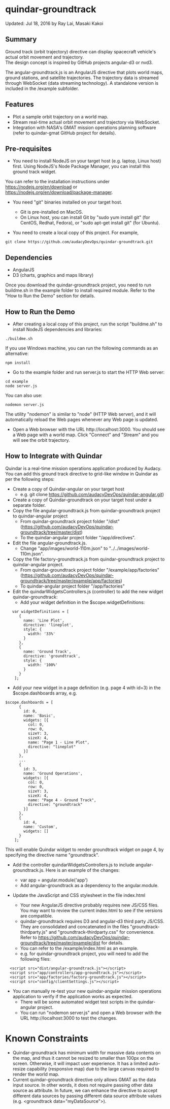 # quindar-groundtrack
Updated: Jul 18, 2016 by Ray Lai, Masaki Kakoi

## Summary
Ground track (orbit trajectory) directive can display spacecraft vehicle's actual orbit movement and trajectory.  
The design concept is inspired by GitHub projects angular-d3 or nvd3.

The angular-groundtrack.js is an AngularJS directive that plots world maps, ground stations, 
and satellite trajectories.  The trajectory data is streamed through WebSocket (data streaming technology).
A standalone version is included in the /example subfolder. 

## Features
* Plot a sample orbit trajectory on a world map.
* Stream real-time actual orbit movement and trajectory via WebSocket.
* Integration with NASA's GMAT mission operations planning software (refer to quindar-gmat GitHub project for details).

## Pre-requisites
* You need to install NodeJS on your target host (e.g. laptop, Linux host) first.
Using NodeJS's Node Package Manager, you can install this ground track widget. 

You can refer to the installation instructions under https://nodejs.org/en/download or https://nodejs.org/en/download/package-manager.

* You need "git" binaries installed on your target host. 
  - Git is pre-installed on MacOS.
  - On Linux host, you can install Git by "sudo yum install git" (for CentOS, Redhat, Fedora), or "sudo apt-get install git" (for Ubuntu).

* You need to create a local copy of this project. For example,
```
git clone https://github.com/audacyDevOps/quindar-groundtrack.git
``` 

## Dependencies
* AngularJS
* D3 (charts, graphics and maps library)

Once you download the quindar-groundtrack project, you need to run buildme.sh in the example folder to install required module. Refer to the "How to Run the Demo" section for details. 	
	
## How to Run the Demo
* After creating a local copy of this project, run the script "buildme.sh" to install NodeJS dependencies and libraries:

```
./buildme.sh
```

If you use Windows machine, you can run the following commands as an alternative:
```
npm install
```

* Go to the example folder and run server.js to start the HTTP Web server: 
```
cd example
node server.js
```

You can also use:
```
nodemon server.js
```

The utility "nodemon" is similar to "node" (HTTP Web server), and it will automatically reload the Web pages whenever any Web page is updated.

* Open a Web browser with the URL http://localhost:3000. You should see a Web page with a world map. Click "Connect" and "Stream" and you will see the orbit trajectory.

	
## How to Integrate with Quindar 
Quindar is a real-time mission operations application produced by Audacy. You can add this ground track directive to grid-like window in Quindar as per the following steps:
	
* Create a copy of Quindar-angular on your target host 
  - e.g. git clone https://github.com/audacyDevOps/quindar-angular.git)
* Create a copy of Quindar-groundtrack on your target host under a separate folder.
* Copy the file angular-groundtrack.js from quindar-groundtrack project to quindar-angular project
  - From quindar-groundtrack project folder "/dist" (https://github.com/audacyDevOps/quindar-groundtrack/tree/master/dist) 
  - To the quindar-angular project folder "/app/directives".
* Edit the file angular-groundtrack.js.
  - Change "app/images/world-110m.json" to "../../images/world-110m.json".
* Copy the file factory-groundtrack.js from quindar-groundtrack project to quindar-angular project.
  - From quindar-groundtrack project folder "/example/app/factories" (https://github.com/audacyDevOps/quindar-groundtrack/tree/master/example/app/factories)
  - To quindar-angular project folder "/app/factories"
* Edit the quindarWidgetsControllers.js (controller) to add the new widget quindar-groundtrack:
  - Add your widget definition in the $scope.widgetDefinitions:
```
   var widgetDefinitions = [
      {
        name: 'Line Plot',
        directive: 'lineplot',
        style: {
          width: '33%'
        }
      },
      {
        name: 'Ground Track',
        directive: 'groundtrack',
        style: {
          width: '100%'
        }
      }
    ];
```

  - Add your new widget in a page definition (e.g. page 4 with id=3) in the $scope.dashboards array, e.g.
```
$scope.dashboards = [
      {
        id: 0,
        name: 'Basic',
        widgets: [{
          col: 0,
          row: 0,
          sizeY: 3,
          sizeX: 4,
          name: "Page 1 - Line Plot",
          directive: "lineplot"
        }]
      },
      ...
      {
        id: 3,
        name: 'Ground Operations',
        widgets: [{
          col: 0,
          row: 0,
          sizeY: 3,
          sizeX: 4,
          name: "Page 4 - Ground Track",
          directive: "groundtrack"
        }]
      },
      {
        id: 4,
        name: 'Custom',
        widgets: []
      }
    ];
```

This will enable Quindar widget to render groundtrack widget on page 4, by specifying the directive name "groundtrack". 

* Add the controller quindarWidgetsControllers.js to include angular-groundtrack.js. Here is an example of the changes:
  - var app = angular.module('app')
  - Add angular-groundtrack as a dependency to the angular.module.

* Update the JavaScript and CSS stylesheet in the file index.html
  - Your new AngularJS directive probably requires new JS/CSS files. You may want to review the current index.html
to see if the versions are compatible.
  - quindar-groundtrack requires D3 and angular-d3 third party JS/CSS. They are consolidated and concatenated in the files "groundtrack-thirdparty.js" and "groundtrack-thirdparty.css" for convenience. Refer to https://github.com/audacyDevOps/quindar-groundtrack/tree/master/example/dist for details.
  - You can refer to the /example/index.html as an example.
  - e.g. for quindar-groundtrack project, you will need to add the following files:
```
  <script src="dist/angular-groundtrack.js"></script>
  <script src="app/controllers/app-groundtrack.js"></script>
  <script src="app/factories/factory-groundtrack.js"></script>
  <script src="config/clientSettings.js"></script>
```

* You can manually re-test your new quindar-angular mission operations application to verify if the application works as expected.
  - There will be some automated widget test scripts in the quindar-angular project.
  - You can run "nodemon server.js" and open a Web browser with the URL http://localhost:3000 to test the changes.


# Known Constraints
* Quindar-groundtrack has minimum width for massive data contents on the map, and thus it cannot be resized to smaller than 100px on the screen. Otherwise, it will impact user experience. It has a limited auto-resize capability (responsive map) due to the large canvas required to render the world map.  
* Current quindar-groundtrack directive only allows GMAT as the data input source. In other words, it does not require passing other data source as attribute. In future, we can enhance the directive to accept different data sources by passing different data source attribute values (e.g. \<groundtrack data="myDataSource"\>).

